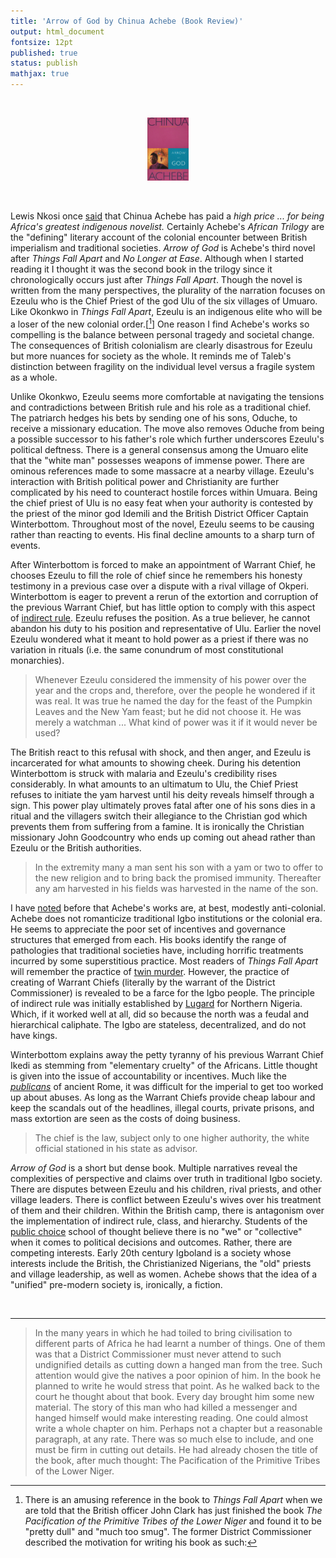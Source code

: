 ```yaml
---
title: 'Arrow of God by Chinua Achebe (Book Review)'
output: html_document
fontsize: 12pt
published: true
status: publish
mathjax: true
---
```


<br>
<p align="center"><img src="/figures/arrow_of_god.jpg" width="13%"></p>
<br>

Lewis Nkosi once [said](https://www.lrb.co.uk/the-paper/v20/n22/lewis-nkosi/at-the-crossroads-hour) that Chinua Achebe has paid a *high price ... for being Africa's greatest indigenous novelist.* Certainly Achebe's *African Trilogy* are the "defining" literary account of the colonial encounter between British imperialism and traditional societies. *Arrow of God* is Achebe's third novel after *Things Fall Apart* and *No Longer at Ease*. Although when I started reading it I thought it was the second book in the trilogy since it chronologically occurs just after *Things Fall Apart*. Though the novel is written from the many perspectives, the plurality of the narration focuses on Ezeulu who is the Chief Priest of the god Ulu of the six villages of Umuaro. Like Okonkwo in *Things Fall Apart*, Ezeulu is an indigenous elite who will be a loser of the new colonial order.[[^1]] One reason I find Achebe's works so compelling is the balance between personal tragedy and societal change. The consequences of British colonialism are clearly disastrous for Ezeulu but more nuances for society as the whole. It reminds me of Taleb's distinction between fragility on the individual level versus a fragile system as a whole. 

Unlike Okonkwo, Ezeulu seems more comfortable at navigating the tensions and contradictions between British rule and his role as a traditional chief. The patriarch hedges his bets by sending one of his sons, Oduche, to receive a missionary education. The move also removes Oduche from being a possible successor to his father's role which further underscores Ezeulu's political deftness. There is a general consensus among the Umuaro elite that the "white man" possesses weapons of immense power. There are ominous references made to some massacre at a nearby village. Ezeulu's interaction with British political power and Christianity are further complicated by his need to counteract hostile forces within Umuara. Being the chief priest of Ulu is no easy feat when your authority is contested by the priest of the minor god Idemili and the British District Officer Captain Winterbottom. Throughout most of the novel, Ezeulu seems to be causing rather than reacting to events. His final decline amounts to a sharp turn of events. 

After Winterbottom is forced to make an appointment of Warrant Chief, he chooses Ezeulu to fill the role of chief since he remembers his honesty testimony in a previous case over a dispute with a rival village of Okperi. Winterbottom is eager to prevent a rerun of the extortion and corruption of the previous Warrant Chief, but has little option to comply with this aspect of [indirect rule](https://en.wikipedia.org/wiki/Indirect_rule). Ezeulu refuses the position. As a true believer, he cannot abandon his duty to his position and representative of Ulu. Earlier the novel Ezeulu wondered what it meant to hold power as a priest if there was no variation in rituals (i.e. the same conundrum of most constitutional monarchies).

> Whenever Ezeulu considered the immensity of his power over the year and the crops and, therefore, over the people he wondered if it was real. It was true he named the day for the feast of the Pumpkin Leaves and the New Yam feast; but he did not choose it. He was merely a watchman ... What kind of power was it if it would never be used?

The British react to this refusal with shock, and then anger, and Ezeulu is incarcerated for what amounts to showing cheek. During his detention Winterbottom is struck with malaria and Ezeulu's credibility rises considerably. In what amounts to an ultimatum to Ulu, the Chief Priest refuses to initiate the yam harvest until his deity reveals himself through a sign. This power play ultimately proves fatal after one of his sons dies in a ritual and the villagers switch their allegiance to the Christian god which prevents them from suffering from a famine. It is ironically the Christian missionary John Goodcountry who ends up coming out ahead rather than Ezeulu or the British authorities.

> In the extremity many a man sent his son with a yam or two to offer to the new religion and to bring back the promised immunity. Thereafter any am harvested in his fields was harvested in the name of the son. 

I have [noted](https://bioeconometrician.github.io/a_man_of_the_people/) before that Achebe's works are, at best, modestly anti-colonial. Achebe does not romanticize traditional Igbo institutions or the colonial era. He seems to appreciate the poor set of incentives and governance structures that emerged from each. His books identify the range of pathologies that traditional societies have, including horrific treatments incurred by some superstitious practice. Most readers of *Things Fall Apart* will remember the practice of [twin murder](https://www.theguardian.com/working-in-development/2018/jan/19/twin-baby-dies-secret-killings-nigeria-remote-communities). However, the practice of creating of Warrant Chiefs (literally by the warrant of the District Commissioner) is revealed to be a farce for the Igbo people. The principle of indirect rule was initially established by [Lugard](https://en.wikipedia.org/wiki/Frederick_Lugard,_1st_Baron_Lugard) for Northern Nigeria. Which, if it worked well at all, did so because the north was a feudal and hierarchical caliphate. The Igbo are stateless, decentralized, and do not have kings. 

Winterbottom explains away the petty tyranny of his previous Warrant Chief Ikedi as stemming from "elementary cruelty" of the Africans. Little thought is given into the issue of accountability or incentives. Much like the [*publicans*](https://en.wikipedia.org/wiki/Publican) of ancient Rome, it was difficult for the imperial to get too worked up about abuses. As long as the Warrant Chiefs provide cheap labour and keep the scandals out of the headlines, illegal courts, private prisons, and mass extortion are seen as the costs of doing business. 

> The chief is the law, subject only to one higher authority, the white official stationed in his state as advisor.

*Arrow of God* is a short but dense book. Multiple narratives reveal the complexities of perspective and claims over truth in traditional Igbo society. There are disputes between Ezeulu and his children, rival priests, and other village leaders. There is conflict between Ezeulu's wives over his treatment of them and their children. Within the British camp, there is antagonism over the implementation of indirect rule, class, and hierarchy. Students of the [public choice](https://en.wikipedia.org/wiki/Public_choice) school of thought believe there is no "we" or "collective" when it comes to political decisions and outcomes. Rather, there are competing interests. Early 20th century Igboland is a society whose interests include the British, the Christianized Nigerians, the "old" priests and village leadership, as well as women. Achebe shows that the idea of a "unified" pre-modern society is, ironically, a fiction. 

<br>

* * *

[^1]: There is an amusing reference in the book to *Things Fall Apart* when we are told that the British officer John Clark has just finished the book *The Pacification of the Primitive Tribes of the Lower Niger* and found it to be "pretty dull" and "much too smug". The former District Commissioner described the motivation for writing his book as such:

> In the many years in which he had toiled to bring civilisation to different parts of Africa he had learnt a number of things. One of them was that a District Commissioner must never attend to such undignified details as cutting down a hanged man from the tree. Such attention would give the natives a poor opinion of him. In the book he planned to write he would stress that point. As he walked back to the court he thought about that book. Every day brought him some new material. The story of this man who had killed a messenger and hanged himself would make interesting reading. One could almost write a whole chapter on him. Perhaps not a chapter but a reasonable paragraph, at any rate. There was so much else to include, and one must be firm in cutting out details. He had already chosen the title of the book, after much thought: The Pacification of the Primitive Tribes of the Lower Niger.